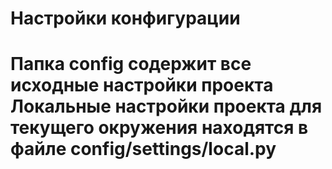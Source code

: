 Настройки конфигурации
====

Папка config содержит все исходные настройки проекта
Локальные настройки проекта для текущего окружения находятся в файле
config/settings/local.py
===